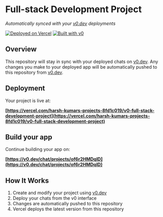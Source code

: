 # Full-stack Development Project

*Automatically synced with your [v0.dev](https://v0.dev) deployments*

[![Deployed on Vercel](https://img.shields.io/badge/Deployed%20on-Vercel-black?style=for-the-badge&logo=vercel)](https://vercel.com/harsh-kumars-projects-8fd1c019/v0-full-stack-development-project)
[![Built with v0](https://img.shields.io/badge/Built%20with-v0.dev-black?style=for-the-badge)](https://v0.dev/chat/projects/of6r2HMDqID)

## Overview

This repository will stay in sync with your deployed chats on [v0.dev](https://v0.dev).
Any changes you make to your deployed app will be automatically pushed to this repository from [v0.dev](https://v0.dev).

## Deployment

Your project is live at:

**[https://vercel.com/harsh-kumars-projects-8fd1c019/v0-full-stack-development-project](https://vercel.com/harsh-kumars-projects-8fd1c019/v0-full-stack-development-project)**

## Build your app

Continue building your app on:

**[https://v0.dev/chat/projects/of6r2HMDqID](https://v0.dev/chat/projects/of6r2HMDqID)**

## How It Works

1. Create and modify your project using [v0.dev](https://v0.dev)
2. Deploy your chats from the v0 interface
3. Changes are automatically pushed to this repository
4. Vercel deploys the latest version from this repository